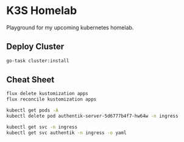 # K3S Homelab

Playground for my upcoming kubernetes homelab.

## Deploy Cluster

```bash
go-task cluster:install
```

## Cheat Sheet

```bash
flux delete kustomization apps
flux reconcile kustomization apps
```

```bash
kubectl get pods -A
kubectl delete pod authentik-server-5d6777b4f7-hw64w -n ingress
```

```bash
kubectl get svc -n ingress
kubectl get svc authentik -n ingress -o yaml
```
